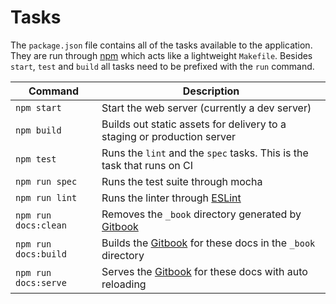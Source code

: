 # Tasks

The `package.json` file contains all of the tasks available to the application.
They are run through [npm][npm] which acts like a lightweight `Makefile`.
Besides `start`, `test` and `build` all tasks need to be prefixed with the `run`
command.

Command               | Description
--------------------- | ---------------------
`npm start`           | Start the web server (currently a dev server)
`npm build`           | Builds out static assets for delivery to a staging or production server
`npm test`            | Runs the `lint` and the `spec` tasks. This is the task that runs on CI
`npm run spec`        | Runs the test suite through mocha
`npm run lint`        | Runs the linter through [ESLint][eslint]
`npm run docs:clean`  | Removes the `_book` directory generated by [Gitbook][gitbook]
`npm run docs:build`  | Builds the [Gitbook][gitbook] for these docs in the `_book` directory
`npm run docs:serve`  | Serves the [Gitbook][gitbook] for these docs with auto reloading


<!-- Markdown links -->
[npm]: https://www.npmjs.com
[mocha]: http://mochajs.org
[eslint]: http://eslint.org
[airbnb]: https://github.com/airbnb/javascript
[gitbook]: http://help.gitbook.com

